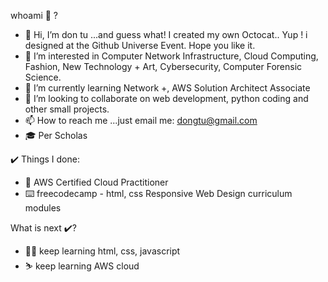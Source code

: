 whoami 🧐 ?
- 👋 Hi, I’m don tu ...and guess what! I created my own Octocat.. Yup ! i designed at the Github Universe Event. Hope you like it.
- 👀 I’m interested in Computer Network Infrastructure, Cloud Computing, Fashion, New Technology + Art, Cybersecurity, Computer Forensic Science.
- 🌱 I’m currently learning Network +, AWS Solution Architect Associate
- 💞️ I’m looking to collaborate on web development, python coding and other small projects.
- 📫 How to reach me ...just email me: dongtu@gmail.com
- 🎓 Per Scholas

✔️ Things I done:
- 📜 AWS Certified Cloud Practitioner
- ⌨️ freecodecamp - html, css Responsive Web Design curriculum modules

What is next ✔️?
- 🏃‍♂️ keep learning html, css, javascript
- ⛷️ keep learning AWS cloud

<!---
dontu74/dontu74 is a ✨ special ✨ repository because its `README.md` (this file) appears on your GitHub profile.
You can click the Preview link to take a look at your changes.
--->
